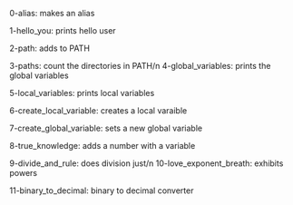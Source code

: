 0-alias: makes an alias

1-hello_you: prints hello user

2-path: adds to PATH

3-paths: count the directories in PATH/n
4-global_variables: prints the global variables

5-local_variables: prints local variables

6-create_local_variable: creates a local varaible

7-create_global_variable: sets a new global variable

8-true_knowledge: adds a number with a variable

9-divide_and_rule: does division just/n
10-love_exponent_breath: exhibits powers

11-binary_to_decimal: binary to decimal converter

